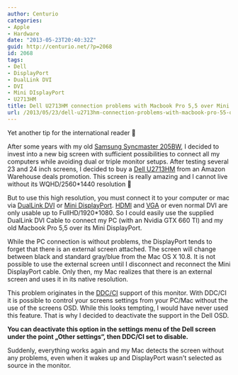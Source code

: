 ```yaml
---
author: Centurio
categories:
- Apple
- Hardware
date: "2013-05-23T20:40:32Z"
guid: http://centurio.net/?p=2068
id: 2068
tags:
- Dell
- DisplayPort
- DualLink DVI
- DVI
- Mini DIsplayPort
- U2713HM
title: Dell U2713HM connection problems with Macbook Pro 5,5 over Mini DisplayPort
url: /2013/05/23/dell-u2713hm-connection-problems-with-macbook-pro-55-over-mini-displayport/
---
```

Yet another tip for the international reader 🙂

After some years with my old [Samsung Syncmaster 205BW](http://www.amazon.de/gp/product/B000F9SNIW), I decided to invest into a new big screen with sufficient possibilities to connect all my computers while avoiding dual or triple monitor setups. After testing several 23 and 24 inch screens, I decided to buy a [Dell U2713HM](http://www.amazon.de/gp/product/B0091ME4A0) from an Amazon Warehouse deals promotion. This screen is really amazing and I cannot live without its WQHD/2560*1440 resolution 🙂

But to use this high resolution, you must connect it to your computer or mac via [DualLink DVI](http://en.wikipedia.org/wiki/Digital_Visual_Interface#Connector) or [Mini DisplayPort](http://en.wikipedia.org/wiki/Mini_displayport). [HDMI](http://en.wikipedia.org/wiki/HDMI) and [VGA](http://en.wikipedia.org/wiki/VGA) or even normal DVI are only usable up to FullHD/1920*1080. So I could easily use the supplied DualLink DVI Cable to connect my PC (with an Nvidia GTX 660 TI) and my old Macbook Pro 5,5 over its Mini DisplayPort.

While the PC connection is without problems, the DisplayPort tends to forget that there is an external screen attached. The screen will change between black and standard gray/blue from the Mac OS X 10.8. It is not possible to use the external screen until I disconnect and reconnect the Mini DisplayPort cable. Only then, my Mac realizes that there is an external screen and uses it in its native resolution.

This problem originates in the [DDC/CI](http://en.wikipedia.org/wiki/Display_Data_Channel) support of this monitor. With DDC/CI it is possible to control your screens settings from your PC/Mac without the use of the screens OSD. While this looks tempting, I would have never used this feature. That is why I decided to deactivate the support in the Dell OSD.

**You can deactivate this option in the settings menu of the Dell screen under the point &#8222;Other settings&#8220;, then DDC/CI set to disable.**

Suddenly, everything works again and my Mac detects the screen without any problems, even when it wakes up and DisplayPort wasn't selected as source in the monitor.